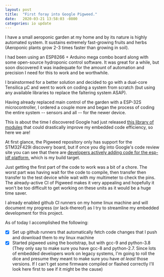```yaml
---
layout: post
title:  "First foray into Google Pigweed."
date:   2020-03-21 13:58:03 -0800
categories: io update
---
```

I have a small aeroponic garden at my home and by its nature is highly automated system.  It sustains extremely fast-growing fruits and herbs (Aeroponic plants grow 2-3 times faster than growing in soil).

I had been using an ESP8266 + Arduino mega combo board along with some open-source hydroponic control software.  It was great for a while, but soon discovered it was inadequate for the amount of automation and precision I need for this to work and be worthwhile.

I brainstormed for a better solution and decided to go with a dual-core Tensilica μC and went to work on coding a system from scratch (but using any available libraries to replace the faltering system ASAP).

Having already replaced main control of the garden with a ESP-32S microcontroller, I ordered a couple more and began the process of coding the entire system -- sensors and all -- for the newer device.  

This is about the time I discovered Google had just released [this library of modules](https://opensource.googleblog.com/2020/03/pigweed-collection-of-embedded-libraries.html) that could drastically improve my embedded code efficiency, so here we are!

At first glance, the Pigweed repository only has support for the STM32F429i discovery board, but if once you dig into Google's code review site you can see that there are [developers actively adding code for the esp-idf platform,](https://pigweed-review.googlesource.com/c/pigweed/pigweed/+/1240) which is my build target.

Just getting the first part of the code to work was a bit of a chore.   The worst part was having wait for the code to compile, then transfer then transfer to the test device while wait with my multimeter to check the pins.  The already-active CI of Pigweed makes it very appealing and hopefully it won't be too difficult to get working on these units as it would be a huge time saver.  

I already enabled github CI runners on my home linux machine and will document my progress (or lack-thereof) as I try to streamline my embedded development for this project.

As of today I accomplished the following:
 - [X] Set up github runners that automatically fetch code changes that I push and download them to my linux machine
 - [X] Started pigweed using the bootstrap, but with gcc-9 and python-3.8 (They only say to make sure you have gcc-8 and python-2.7.  Since lots of embedded developers work on legacy systems, I'm going to roll the dice and presume they meant to make sure you have *at least* those versions.  If I can't get some firmware compiled or flashed correctly I'll look here first to see if it might be the cause)
